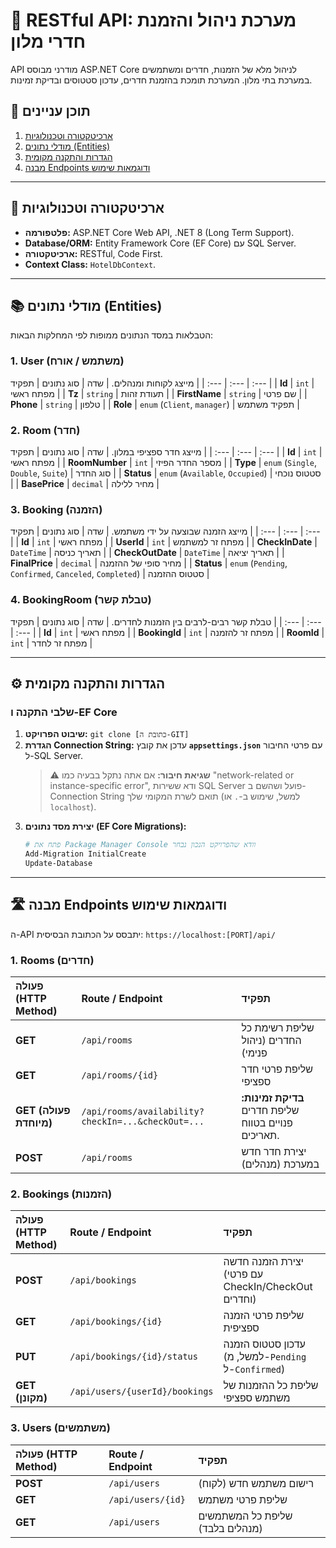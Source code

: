 ﻿# 🏨 RESTful API: מערכת ניהול והזמנת חדרי מלון

API מודרני מבוסס ASP.NET Core לניהול מלא של הזמנות, חדרים ומשתמשים במערכת בתי מלון. המערכת תומכת בהזמנת חדרים, עדכון סטטוסים ובדיקת זמינות.

## 📖 תוכן עניינים
1. [ארכיטקטורה וטכנולוגיות](#-ארכיטקטורה-וטכנולוגיות)
2. [מודלי נתונים (Entities)](#-מודלי-נתונים-entities)
3. [הגדרות והתקנה מקומית](#-הגדרות-והתקנה-מקומית)
4. [מבנה Endpoints ודוגמאות שימוש](#-מבנה-endpoints-ודוגמאות-שימוש)

***

## 🚀 ארכיטקטורה וטכנולוגיות

* **פלטפורמה:** ASP.NET Core Web API, .NET 8 (Long Term Support).
* **Database/ORM:** Entity Framework Core (EF Core) עם SQL Server.
* **ארכיטקטורה:** RESTful, Code First.
* **Context Class:** `HotelDbContext`.

***

## 📚 מודלי נתונים (Entities)

הטבלאות במסד הנתונים ממופות לפי המחלקות הבאות:

### 1. User (משתמש / אורח)
מייצג לקוחות ומנהלים.
| שדה | סוג נתונים | תפקיד |
| :--- | :--- | :--- |
| **Id** | `int` | מפתח ראשי |
| **Tz** | `string` | תעודת זהות |
| **FirstName** | `string` | שם פרטי |
| **Phone** | `string` | טלפון |
| **Role** | `enum` (`Client`, `manager`) | תפקיד משתמש |

### 2. Room (חדר)
מייצג חדר ספציפי במלון.
| שדה | סוג נתונים | תפקיד |
| :--- | :--- | :--- |
| **Id** | `int` | מפתח ראשי |
| **RoomNumber** | `int` | מספר החדר הפיזי |
| **Type** | `enum` (`Single`, `Double`, `Suite`) | סוג החדר |
| **Status** | `enum` (`Available`, `Occupied`) | סטטוס נוכחי |
| **BasePrice** | `decimal` | מחיר ללילה |

### 3. Booking (הזמנה)
מייצג הזמנה שבוצעה על ידי משתמש.
| שדה | סוג נתונים | תפקיד |
| :--- | :--- | :--- |
| **Id** | `int` | מפתח ראשי |
| **UserId** | `int` | מפתח זר למשתמש |
| **CheckInDate** | `DateTime` | תאריך כניסה |
| **CheckOutDate** | `DateTime` | תאריך יציאה |
| **FinalPrice** | `decimal` | מחיר סופי של ההזמנה |
| **Status** | `enum` (`Pending`, `Confirmed`, `Canceled`, `Completed`) | סטטוס ההזמנה |

### 4. BookingRoom (טבלת קשר)
טבלת קשר רבים-לרבים בין הזמנות לחדרים.
| שדה | סוג נתונים | תפקיד |
| :--- | :--- | :--- |
| **Id** | `int` | מפתח ראשי |
| **BookingId** | `int` | מפתח זר להזמנה |
| **RoomId** | `int` | מפתח זר לחדר |

***

## ⚙️ הגדרות והתקנה מקומית

### שלבי התקנה ו-EF Core

1.  **שיבוט הפרויקט:** `git clone [כתובת ה-GIT]`
2.  **הגדרת Connection String:** עדכן את קובץ **`appsettings.json`** עם פרטי החיבור ל-SQL Server.
    > ⚠️ **שגיאת חיבור:** אם אתה נתקל בבעיה כמו "network-related or instance-specific error", ודא ששירות SQL Server פועל ושהשם ב-Connection String תואם לשרת המקומי שלך (למשל, שימוש ב-`.` או `localhost`).
3.  **יצירת מסד נתונים (EF Core Migrations):**
    ```powershell
    # פתח את Package Manager Console וודא שהפרויקט הנכון נבחר
    Add-Migration InitialCreate
    Update-Database
    ```

***

## 🛣️ מבנה Endpoints ודוגמאות שימוש

ה-API יתבסס על הכתובת הבסיסית: `https://localhost:[PORT]/api/`

### 1. Rooms (חדרים)
| פעולה (HTTP Method) | Route / Endpoint | תפקיד |
| :--- | :--- | :--- |
| **GET** | `/api/rooms` | שליפת רשימת כל החדרים (ניהול פנימי) |
| **GET** | `/api/rooms/{id}` | שליפת פרטי חדר ספציפי |
| **GET (פעולה מיוחדת)** | `/api/rooms/availability?checkIn=...&checkOut=...` | **בדיקת זמינות:** שליפת חדרים פנויים בטווח תאריכים. |
| **POST** | `/api/rooms` | יצירת חדר חדש במערכת (מנהלים) |

### 2. Bookings (הזמנות)
| פעולה (HTTP Method) | Route / Endpoint | תפקיד |
| :--- | :--- | :--- |
| **POST** | `/api/bookings` | יצירת הזמנה חדשה (עם פרטי CheckIn/CheckOut וחדרים) |
| **GET** | `/api/bookings/{id}` | שליפת פרטי הזמנה ספציפית |
| **PUT** | `/api/bookings/{id}/status` | עדכון סטטוס הזמנה (למשל, מ-`Pending` ל-`Confirmed`) |
| **GET (מקונן)** | `/api/users/{userId}/bookings` | שליפת כל ההזמנות של משתמש ספציפי |

### 3. Users (משתמשים)
| פעולה (HTTP Method) | Route / Endpoint | תפקיד |
| :--- | :--- | :--- |
| **POST** | `/api/users` | רישום משתמש חדש (לקוח) |
| **GET** | `/api/users/{id}` | שליפת פרטי משתמש |
| **GET** | `/api/users` | שליפת כל המשתמשים (מנהלים בלבד) |